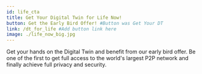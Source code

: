 ```yaml
---
id: life_cta
title: Get Your Digital Twin for Life Now!
button: Get the Early Bird Offer! #Button was Get Your DT
link: /dt_for_life #Add button link here
image: ./life_now_big.jpg
---
```


Get your hands on the Digital Twin and benefit from our early bird offer. Be one of the first to get full access to the world's largest P2P network and finally achieve full privacy and security.

